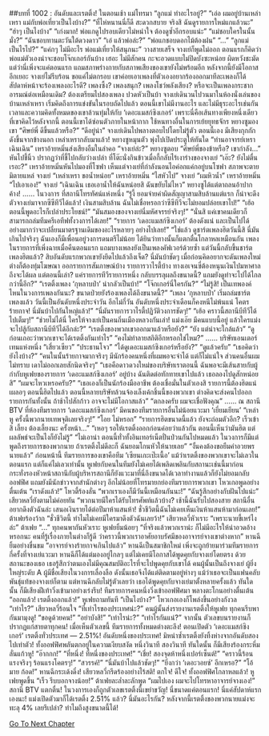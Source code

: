 ##บทที่ 1002 : อันดับและเรตติ้ง!
ในตอนเช้า
แม่โทรมา
“ลูกแม่ ทำอะไรอยู่?”
“เอ่อ ผมอยู่บ้านเหล่าเหรา แม่กับพ่อเที่ยวเป็นไงบ้าง?”
“ที่ไห่หนานนี่ก็ดี สะดวกสบาย จริงสิ ฉันดูรายการใหม่แกแล้วนะ”
“ฮ่าๆ เป็นไงบ้าง”
“เก่งมาก! พ่อแกดูไปรอบเดียวไม่หนำใจ ต้องดูซ้ำอีกรอบแน่ะ”
“แม่ชอบใครในนั้นมั่ง?”
“ฉันชอบทานตะวันใต้ดวงดาว”
“เอ๋ แล้วพ่อล่ะ?”
“พ่อแกชอบดอกไม้ต้องฝน”
“...”
“ลูกแม่ เป็นไรไป?”
“แค่กๆ ไม่มีอะไร พ่อแม่เที่ยวให้สนุกนะ”
วางสายเสร็จ จางเย่ก็พูดไม่ออก ตอนแรกก็คิดว่าพ่อแม่ตัวเองน่าจะชอบโจ๊กเกอร์กันบ้าง เฮอะ ไม่มีสักคน กะจะอวดแบบไม่ปิดบังซะหน่อย ผิดหวังชะมัด แต่ว่านี่เพิ่งจะแค่ตอนแรก แถมสภาพร่างกายกับสภาพเสียงของเขายังไม่พร้อมอีก หลังจากนี้ยังมีโอกาสอีกเยอะ จางเย่ไม่รีบร้อน ขอแค่ไม่ตกรอบ เขาค่อยเอาเพลงที่ตัวเองอยากร้องออกมาทีละเพลงก็ได้
สัปดาห์หน้าจะร้องเพลงอะไรดี?
เพลงซึ้ง?
เพลงสนุก?
เพลงโชว์พลังเสียง?
หรือจะเป็นเพลงกระชากอารมณ์ต่อเหมือนเดิม?
ต้องเตรียมไปสองเพลง ปวดหัวเป็นบ้า
จางเย่เดินวนไปวนมาในห้องนั่งเล่นของบ้านเหล่าเหรา เริ่มคิดถึงการแข่งขันในรอบถัดไปแล้ว ตอนนี้เขาไม่มีงานอะไร และไม่มีธุระอะไรเช่นกัน เวลาและความคิดทั้งหมดของเขาล้วนทุ่มให้กับ ‘เดอะแมสก์ซิงเกอร์’ เพราะนี่คือเส้นทางเพียงหนึ่งเดียวที่เขาคิดไว้หลังจากนี้ ตอนนี้เขาได้ซ่อนตัวภายในหน้ากาก ใช้หนทางอื่นในการเย้ยยุทธจักร
หยางซูมองเขา “ศิษย์พี่ ดีขึ้นแล้วหรือ?”
“ดีอยู่น่า” จางเย่เดินไปพลางตอบไปโดยไม่รู้ตัว
ตอนนี้เอง มีเสียงกุกกักดังขึ้นจากข้างนอก เหล่าเหรากลับมาแล้ว!
หยางซูหมุนตัว พุ่งไปเปิดประตูให้ทันใด “ท่านอาจารย์เหรา เฉินเฉิน”
เหราอ้ายหมิ่นส่งเสียงอืมในลำคอ “จางเย่ล่ะ?”
หยางซูตอบ “ศิษย์พี่ของข้าหรือ? เขากำลัง…” หันไปชี้นิ้ว ปรากฏว่าที่ชี้ไปกลับว่างเปล่า ที่โต๊ะนั่งกินข้าวเมื่อกี้กลับไร้เงาร่างของจางเย่
“เอ๊ะ? ยังไม่ตื่นเรอะ?” เหราอ้ายหมิ่นหันไปมองที่โซฟา
เห็นแต่จางเย่ที่กำลังนอนไอค่อกแค่กอยู่บนโซฟา สภาพจะตายมิตายแหล่
จางเย่ “เหล่าเหรา ขอน้ำหน่อย”
เหราอ้ายหมิ่น “ไสหัวไป”
จางเย่ “ผมหิวน้ำ”
เหราอ้ายหมิ่น “ไปเอาเอง!”
จางเย่ “เฉินเฉิน เธอเอาน้ำให้ฉันหน่อยสิ ฉันขยับไม่ไหว”
หยางซูได้แต่ตาถลนอ้าปากค้าง!
……
ในวงการ
ที่สถานีโทรทัศน์แห่งหนึ่ง
“รู้งี้ ยอมจ่ายค่าผิดสัญญาสามสิบล้านแต่แรก ก็น่าจะดึงตัวจางเย่มาจากซีซีทีวีได้แล้ว! เงินสามสิบล้าน ฉันไม่เชื่อหรอกว่าซีซีทีวีจะไม่ยอมปล่อยเขาไป!”
“เฮ้อ ตอนนี้พูดอะไรก็เปล่าประโยชน์!”
“มันสมองของจางเย่นี่มหัศจรรย์จริงๆ!”
“นั่นสิ แค่เขาคนเดียวก็สามารถถล่มทีมครีเอทีฟทั้งวงการได้เลย!”
“รายการ ‘เดอะแมสก์ซิงเกอร์’ ต้องดังแน่ และเป็นไปได้อย่างมากว่าจะเปลี่ยนมาตรฐานเดิมของอะไรหลายๆ อย่างไปเลย!”
“ใช่แล้ว ดูชาร์ตเพลงฮิตวันนี้สิ นี่มันเกินไปจริงๆ ฉันเองก็มีเพื่อนอยู่วงการดนตรีไม่น้อย ได้ยินว่าทางนั้นก็แตกตื่นโกลาหลเหมือนกัน เพลงในรายการที่เพิ่งฉายเมื่อคืนตอนแรก แถมบางเพลงยังเป็นเพลงคัฟเวอร์ด้วยซ้ำ แต่วันนี้กลับขึ้นชาร์ตเพลงฮิตแล้ว? สิบอันดับแรกพวกเขายังยึดไปแล้วถึงเจ็ด? นี่มันบ้าชัดๆ เมื่อก่อนคิดอยากจะดันเพลงใหม่ ต่างก็ต้องทุ่มโฆษณา ออกรายการสัมภาษณ์บ้าง รายการวาไรตี้บ้าง ทางเอเจนซี่ต้องหนุนเงินไปมหาศาลถึงจะได้ผล แต่ตอนนี้เล่า? แค่รายการทีวีรายการหนึ่ง กลับบรรลุผลถึงขนาดนี้? แถมยังดูท่าจะไปได้ไกลกว่านี้อีก?”
“เรตติ้งเพลง ‘กุหลาบป่า’ น่ากลัวเป็นบ้า!”
“โจ๊กเกอร์นี่ใครกัน?”
“ไม่รู้สิ! เป็นเทพองค์ไหนในวงการเพลงกันนะ? ขนาดป่วยยังร้องเพลงได้ถึงขนาดนี้?”
“เพลง ‘กุหลาบป่า’ เริ่มถล่มชาร์ตเพลงแล้ว วันนี้เป็นอันดับหนึ่งประจำวัน อีกไม่กี่วัน อันดับหนึ่งประจำเดือนก็คงหนีไม่พ้นแน่ โคตรร้ายกาจ! นี่มันบ้าไปกันใหญ่แล้ว!”
“นี่มันรายการวาไรตี้ปฏิวัติวงการชัดๆ!”
“เฮ้อ คราวนี้สถานีบีทีวีได้ไปเต็มๆ!”
“ช่วยไม่ได้นี่ ใครให้จางเย่เป็นคนถิ่นเมืองหลวงกันเล่า! แม่งเอ๊ย มีคนแบบนี้อยู่ แล้วใครแม่งจะไปสู้กับสถานีบีทีวีได้อีกล่ะ?”
“เรตติ้งของพวกเขาออกมาแล้วหรือยัง?”
“ยัง แต่น่าจะใกล้แล้ว”
“ดูก่อนเถอะว่าพวกเขาจะได้เรตติ้งกันเท่าไร”
“คงไม่ทำลายสถิติอีกหรอกใช่ไหม?”
……
บริษัทเอนเตอร์เทนแห่งหนึ่ง
“เสี่ยวเซียว”
“ประธานโจว”
“ได้ดูเดอะแมสก์ซิงเกอร์หรือยัง?”
“ดูแล้วครับ”
“เธอคิดว่ายังไงบ้าง?”
“คนในนั้นร้ายกาจมากจริงๆ มีนักร้องคนหนึ่งที่ผมพอจะจำได้ แต่ก็ไม่แน่ใจ ส่วนคนอื่นผมไม่ทราบ เดาไม่ออกเลยสักนิดจริงๆ”
“เธอคือดาวดวงใหม่ของบริษัทเราตอนนี้ ฉันพอจะมีเส้นสายกับผู้กำกับหูเฟยของรายการ ‘เดอะแมสก์ซิงเกอร์’ อยู่บ้าง ฉันติดต่อทักทายเขาไปแล้ว เธอลองไปดูสักหน่อยสิ”
“ผมจะไหวเหรอครับ?”
“เธอเองก็เป็นนักร้องมืออาชีพ ต้องเชื่อมั่นในตัวเองสิ รายการนี้ต้องฮิตแน่ เผลอๆ ตอนนี้ฮิตไปแล้ว ตอนนี้หลายบริษัทล้วนจ้องเล็งเค้กชิ้นนี้ของพวกเขา ต่างคิดจะส่งคนไปออกรายการกันทั้งนั้น ถ้าช้าไปสักก้าว อาจจะไม่มีโอกาสแล้ว”
“ตกลงครับ ผมจะเชื่อฟังคุณ”
……
ณ สถานี BTV
ที่ห้องทีมรายการ ‘เดอะแมสก์ซิงเกอร์’
มีคนของทีมรายการอื่นไม่น้อยแวะมา ‘เยี่ยมเยียน’
“เหล่าหู ครั้งนี้พวกนายเทพจุติเลยจริงๆ!”
“โอย ไม่หรอก”
“รายการฮิตขนาดนี้แล้ว ยังจะถ่อมตัวอีก? เร็วเข้าสิ เลี้ยง ต้องเลี้ยงนะ ครั้งหน้า…”
“เหอๆ รอให้เรตติ้งออกก่อนค่อยว่าแล้วกัน ตอนนี้เห็นว่ามันฮิต แต่ผลลัพธ์จะเป็นไงก็ยังไม่รู้”
“ไม่เอาน่า ตอนนี้ทั่วทั้งอินเทอร์เน็ตปั่นป่วนกันไปหมดแล้ว ในวงการก็มีแต่พูดถึงรายการของพวกนาย ถ้าเรตติ้งไม่ดีละก็ ฉันยอมโกนหัวให้นายเลย”
“งั้นคงต้องขอยืมคำอวยพรนายแล้ว”
ก่อนหน้านี้ ทีมรายการของเขาคือทีม ‘เซียนเกะเป๊ะเนื้อ’ แม้ว่าเรตติ้งของพวกเขาจะไม่เลวในตอนแรก แต่ก็แค่ไม่เลวเท่านั้น หูเฟยกับคนในทีมยังไม่เคยได้เพลิดเพลินกับสถานะเช่นนี้มาก่อน กระทั่งรองหัวหน้าสถานีกับผู้บริหารสถานีก็ยังแวะมาที่นี่ถึงขนาดได้เวลาทำงานแล้วก็ยังไม่ยอมกลับออฟฟิศ แถมยังมีนักข่าวจากสำนักต่างๆ อีกไม่น้อยที่โทรมายกย่องทีมรายการพวกเขา
โหวเกอพูดอย่างตื่นเต้น “เราดังแล้ว!”
โหวตี้ร้องลั่น “พวกเราเองก็มีวันนี้เหมือนกันนะ!”
“ฉันรู้สึกอย่างกับฝันไปแน่ะ” เสียวหลวี่ยังตามไม่ค่อยทัน “พวกนายมีใครได้รับโทรศัพท์แล้วบ้าง? เช้านี้ฉันรับไปสองสาย สถานีอื่นอยากดึงตัวฉันล่ะ เสนอเงินรายได้ต่อปีมาห้าแสนห้า! ชั่วชีวิตนี้ฉันไม่เคยเห็นเงินห้าแสนห้ามาก่อนเลย!”
ต้าเฟยร้องว้าก “ชั่วชีวิตนี้ ทำไมไม่เคยมีใครมาดึงตัวฉันเลยว้า!”
เสียวหลวี่หัวเราะ “เพราะนายขี้เหร่ไงล่ะ”
ต้าเฟย “...”
ทุกคนพากันหัวเราะ
หูเฟยยิ้มน้อยๆ “ที่จริงแล้วพวกเราน่ะ ก็ไม่มีอะไรให้น่าอวดอ้างหรอกนะ คนที่รู้เรื่องภายในต่างก็รู้ดี ว่าคราวนี้พวกเราอาศัยอาบรัศมีของอาจารย์จางเขาต่างหาก”
หานฉียิ้มอย่างขื่นขม “อาจารย์จางร้ายกาจเกินไปแล้ว”
หานฉีเป็นสมาชิกใหม่ เพิ่งจะถูกย้ายมาร่วมทีมรายการ กี่ครั้งที่จางเย่แวะมา หานฉีก็ได้แต่มองอยู่ไกลๆ แต่ไม่เคยมีโอกาสได้พูดคุยกับจางเย่โดยตรง ด้วยสถานะของเธอ เธอรู้สึกว่าตนเองไม่มีคุณสมบัติอะไรที่จะไปพูดคุยกับเขาได้ คนผู้นั้นเป็นถึงจางเย่ ผู้ยิ่งใหญ่ระดับ A ผู้มีชื่อเสียงในวงการเลื่องลือ ดังนั้นเธอจึงได้แต่ติดตามอยู่ห่างๆ แม้ว่าเธอจะเป็นแฟนคลับพันธุ์แท้ของจางเย่ก็ตาม แต่หานฉีกลับไม่รู้ตัวเลยว่า เธอได้พูดคุยกับจางเย่มาตั้งหลายครั้งแล้ว
ทันใดนั้น ก็มีเสียงฝีเท้าวิ่งเข้ามาอย่างเร่งรีบ!
ทีมรายการคนหนึ่งวิ่งเข้าออฟฟิศมา พลางตะโกนอย่างตื่นเต้น “ออกแล้ว! เรตติ้งออกแล้ว!”
หูเฟยถามทันที “เป็นไงบ้าง?”
โหวเกอเองก็โพล่งขึ้นอย่างกังวล “เท่าไร?”
เสียวหลวี่ร้อนใจ “ที่เท่าไรของประเทศน่ะ?”
คนผู้นั้นส่งรายงานเรตติ้งให้หูเฟย ทุกคนรีบพากันมามุงดู!
“ขอดูด้วยคน!”
“อย่าบังสิ!”
“เท่าไรน่ะ?”
“เท่าไรกันแน่?”
จากนั้น ตัวเลขบนรายงานก็ปรากฏแก่สายตาทุกคน!
เมื่อเห็นตัวเลขนี้ ทีมรายการทั้งหมดต่างตะลึง!
ตอนเปิดตัว ‘เดอะแมสก์ซิงเกอร์’ เรตติ้งทั่วประเทศ — 2.51%!
อันดับหนึ่งของประเทศ!
มิหนำซ้ำเรตติ้งยังทิ้งห่างจากอันดับสองไปเท่าตัว!
ทั้งออฟฟิศพลันตกอยู่ในความเงียบสงัด
หนึ่งวินาที
สองวินาที
ทันใดนั้น ก็มีเสียงร้องกระหึ่มลั่นแก้วหู!
“อ๊ากกก!”
“ที่หนึ่ง! ที่หนึ่งของประเทศ!”
“เชี่ย! สองจุดห้าหนึ่งเปอร์เซ็นต์!”
“คราวนี้ร้อนแรงจริงๆ ร้อนแรงโคตรๆ!”
“สวรรค์!”
“นี่มันบ้าไปแล้วชัดๆ!”
“ยิ่งกว่า ‘เดอะวอยซ์’ อีกเหรอ?”
“โอ้ มาย ก้อด!”
หานฉีกระเด้งดึ๋ง!
เสียวหลวี่กรีดร้องอย่างไร้สติ!
ตกใจ!
ดีใจ!
ทั้งออฟฟิศโกลาหลแล้ว!
หูเฟยพูดขึ้น “เร็ว รีบบอกจางน้อย!”
ต้าเฟยละล่ำละลักพูด “ผมไปเอง ผมจะไปโทรหาอาจารย์จางเอง!”
สถานี BTV แตกตื่น!
ในวงการเองก็ถูกตัวเลขเรตติ้งนี้เขย่าขวัญ!
นี่ขนาดแค่ตอนแรก!
นี่แค่สัปดาห์แรกเองนะ!
แม่งเปิดตัวมาก็ได้เรตติ้ง 2.51% แล้ว? นี่มันอะไรกัน? หลังจากนี้เรตติ้งของพวกนายแม่งจะทะลุ 4% เลยรึเปล่า? ทำไมถึงสูงขนาดนี้ได้!


[Go To Next Chapter]( ./103.md)